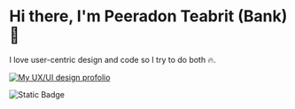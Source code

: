 # Hi there, I'm Peeradon Teabrit (Bank) 👋

I love user-centric design and code so I try to do both 🔥.

[![My UX/UI design profolio](https://github.com/Peeradonte48/Peeradonte48/assets/171964511/b0d3fa44-bfd6-4f8d-8144-071a145a7b8b)](https://peeradonte.com)


![Static Badge](https://img.shields.io/badge/LinkedIn_linkedin.com%2Fin%2Fpeeradon-teabrit-49613a1b8?style=social&logo=linkedIn&color=%23212121)




<!---
Peeradonte48/Peeradonte48 is a ✨ special ✨ repository because its `README.md` (this file) appears on your GitHub profile.
You can click the Preview link to take a look at your changes.
--->

